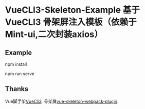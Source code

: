
# VueCLI3-Skeleton-Example 基于VueCLI3 骨架屏注入模板（依赖于Mint-ui,二次封装axios）

## Example

npm install

npm run serve

## Thanks

Vue脚手架[VueCli3](https://cli.vuejs.org/zh/).
骨架屏[vue-skeleton-webpack-plugin](https://github.com/lavas-project/vue-skeleton-webpack-plugin).